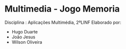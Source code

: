 # Multimedia - Jogo Memoria
Disciplina : Aplicações Multimédia, 2ºLINF
Elaborado por:
* Hugo Duarte
* João Jesus
* Wilson Oliveira
